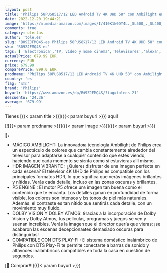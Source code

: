 ```yaml
---
layout: post
title: 'Philips 58PUS8517/12 LED Android TV 4K UHD 58" con Ambilight en 3 Lados  Principales formatos HDR compatibles  P5 Picture Engine  Compatible con Google Assistance y Alexa  2022'
date: 2022-12-20 19:44:21
image: 'https://m.media-amazon.com/images/I/410K1k0DY4L._SL500_._SL400_.jpg'
comments: true
category: ofertas
author: 'tole.es'
slug: 'B09ZJFMQ4S-es Philips 58PUS8517/12 LED Android TV 4K UHD 58" con...'
sku: 'B09ZJFMQ4S-es'
tags: [ 'Electrónica','TV, vídeo y home cinema','Televisores','alexa','philips','🇪🇸', ]
actualPrice: 679.99 EUR
currency: EUR
price: 679.99
comparePrice: 899.0 EUR
prodname: 'Philips 58PUS8517/12 LED Android TV 4K UHD 58" con Ambilight en 3 Lados  Principales formatos HDR compatibles  P5 Picture Engine  Compatible con Google Assistance y Alexa  2022'
country: 'es'
flag: '🇪🇸'
brand: 'Philips'
buyurl: 'https://www.amazon.es/dp/B09ZJFMQ4S/?tag=tolees-21'
descuento: '24.36'
average: '679.99'
---
```


Tienes [{{< param title >}}]({{< param buyurl >}}) aqui!

[![{{< param prodname >}}]({{< param image >}})]({{< param buyurl >}})

🔎:

- MÁGICO AMBILIGHT: La innovadora tecnología Ambilight de Philips crea un espectáculo de colores que cambia constantemente alrededor del televisor para adaptarse a cualquier contenido que estés viendo, haciendo que cada momento se sienta como si estuvieras allí mismo.
- HDR IMAGEN VIBRANTE : ¿Quieres disfrutar de una imagen perfecta en cada escena? El televisor 4K UHD de Philips es compatible con los principales formatos HDR, lo que significa que verás imágenes brillantes y nítidas. Verás cada detalle, incluso en las zonas oscuras y brillantes.
- P5 ENGINE : El motor P5 ofrece una imagen tan buena como el contenido que te encanta. Los detalles ganan en profundidad de forma visible, los colores son intensos y los tonos de piel más naturales. Además, el contraste es tan nítido que sentirás cada detalle, con un movimiento muy fluido.
- DOLBY VISION Y DOLBY ATMOS: Gracias a la incorporación de Dolby Vision y Dolby Atmos, tus películas, programas y juegos se ven y suenan increíbles. Verás la imagen que el director quería que vieras: ¡se acabaron las escenas decepcionantes demasiado oscuras para distinguirlas!
- COMPATIBLE CON DTS PLAY-FI : El sistema doméstico inalámbrico de Philips con DTS Play-Fi te permite conectarte a barras de sonido y altavoces inalámbricos compatibles en toda la casa en cuestión de segundos.

[🛒 Comprar!!!]({{< param buyurl >}})
